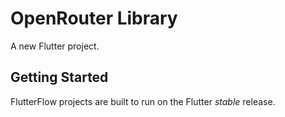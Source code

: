 # OpenRouter Library

A new Flutter project.

## Getting Started

FlutterFlow projects are built to run on the Flutter _stable_ release.
